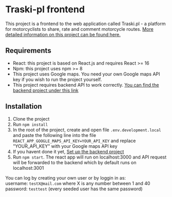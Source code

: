 # Traski-pl frontend

This project is a frontend to the web application called Traski.pl - a platform for motorcyclists to share, rate and comment motorcycle routes. [More detailed information on this project can be found here.](http://mpanasiuk.me/project.php?project=18)

## Requirements

- React: this project is based on React.js and requires React >= 16
- Npm: this project uses npm >= 8
- This project uses Google maps. You need your own Google maps API key if you wish to run the project yourself.
- This project requires backend API to work correctly. [You can find the backend project under this link](https://github.com/grzala/traski-backend)


## Installation

1. Clone the project
2. Run `npm install`
3. In the root of the project, create and open file `.env.development.local` and paste the following line into the file `REACT_APP_GOOGLE_MAPS_API_KEY=YOUR_API_KEY` and replace "YOUR_API_KEY" with your Google maps API key
4. If you havent done it yet,  [Set up the backend project](https://github.com/grzala/traski-backend)
5. Run `npm start`. The react app will run on localhost:3000 and API request will be forwarded to the backend which by default runs on localhost:3001

You can log by creating your own user or by loggin in as:  
username: `testX@mail.com` where X is any number between 1 and 40
password: `testtest` (every seeded user has the same password)